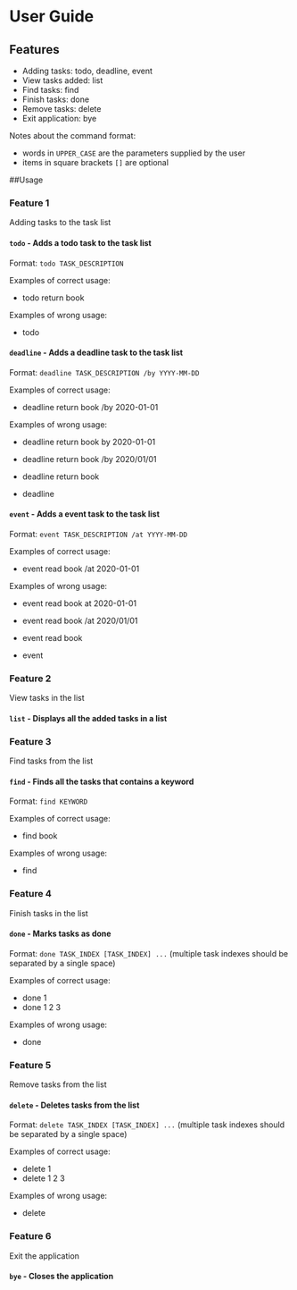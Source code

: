 # User Guide

## Features 
- Adding tasks: todo, deadline, event
- View tasks added: list
- Find tasks: find
- Finish tasks: done
- Remove tasks: delete
- Exit application: bye

Notes about the command format:
- words in `UPPER_CASE` are the parameters supplied by the user
- items in square brackets `[]` are optional

##Usage

### Feature 1 
Adding tasks to the task list

#### `todo` - Adds a todo task to the task list

Format: `todo TASK_DESCRIPTION`

Examples of correct usage: 

- todo return book

Examples of wrong usage: 

- todo

#### `deadline` - Adds a deadline task to the task list

Format: `deadline TASK_DESCRIPTION /by YYYY-MM-DD`

Examples of correct usage: 

- deadline return book /by 2020-01-01

Examples of wrong usage: 

- deadline return book by 2020-01-01

- deadline return book /by 2020/01/01

- deadline return book

- deadline

#### `event` - Adds a event task to the task list

Format: `event TASK_DESCRIPTION /at YYYY-MM-DD`

Examples of correct usage: 

- event read book /at 2020-01-01

Examples of wrong usage: 

- event read book at 2020-01-01

- event read book /at 2020/01/01

- event read book

- event

### Feature 2
View tasks in the list

#### `list` - Displays all the added tasks in a list


### Feature 3
Find tasks from the list

#### `find` - Finds all the tasks that contains a keyword

Format: `find KEYWORD`

Examples of correct usage: 

- find book

Examples of wrong usage: 

- find

### Feature 4
Finish tasks in the list

#### `done` - Marks tasks as done

Format: `done TASK_INDEX [TASK_INDEX] ...` (multiple task indexes should be separated by a single space)

Examples of correct usage: 

- done 1
- done 1 2 3

Examples of wrong usage: 

- done

### Feature 5
Remove tasks from the list

#### `delete` - Deletes tasks from the list

Format: `delete TASK_INDEX [TASK_INDEX] ...` (multiple task indexes should be separated by a single space)

Examples of correct usage: 

- delete 1
- delete 1 2 3

Examples of wrong usage: 

- delete

### Feature 6
Exit the application

#### `bye` - Closes the application